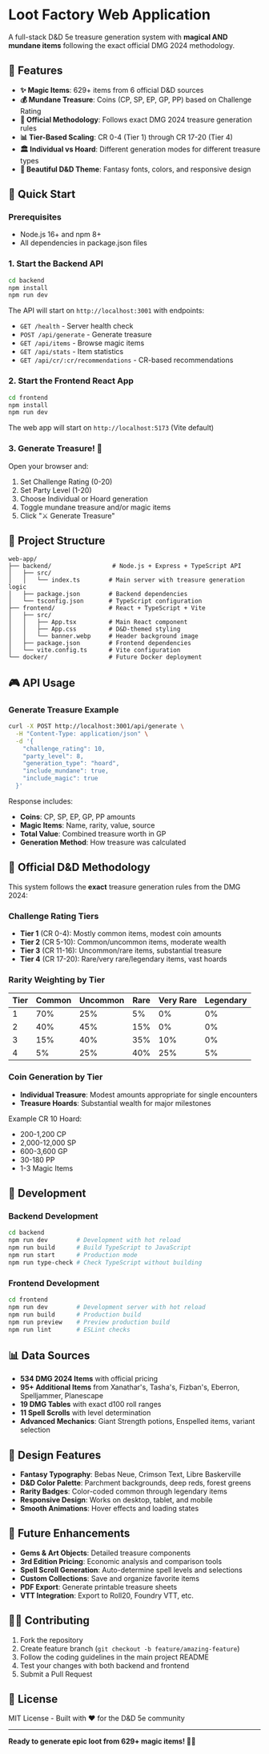 # Loot Factory Web Application

A full-stack D&D 5e treasure generation system with **magical AND mundane items** following the exact official DMG 2024 methodology.

## 🎯 Features

- **✨ Magic Items**: 629+ items from 6 official D&D sources
- **💰 Mundane Treasure**: Coins (CP, SP, EP, GP, PP) based on Challenge Rating
- **🎲 Official Methodology**: Follows exact DMG 2024 treasure generation rules
- **📊 Tier-Based Scaling**: CR 0-4 (Tier 1) through CR 17-20 (Tier 4)
- **🏛️ Individual vs Hoard**: Different generation modes for different treasure types
- **🎨 Beautiful D&D Theme**: Fantasy fonts, colors, and responsive design

## 🚀 Quick Start

### Prerequisites
- Node.js 16+ and npm 8+
- All dependencies in package.json files

### 1. Start the Backend API

```bash
cd backend
npm install
npm run dev
```

The API will start on `http://localhost:3001` with endpoints:
- `GET /health` - Server health check
- `POST /api/generate` - Generate treasure
- `GET /api/items` - Browse magic items
- `GET /api/stats` - Item statistics
- `GET /api/cr/:cr/recommendations` - CR-based recommendations

### 2. Start the Frontend React App

```bash
cd frontend
npm install
npm run dev
```

The web app will start on `http://localhost:5173` (Vite default)

### 3. Generate Treasure! 🎲

Open your browser and:
1. Set Challenge Rating (0-20)
2. Set Party Level (1-20) 
3. Choose Individual or Hoard generation
4. Toggle mundane treasure and/or magic items
5. Click "⚔️ Generate Treasure"

## 📁 Project Structure

```
web-app/
├── backend/                 # Node.js + Express + TypeScript API
│   ├── src/
│   │   └── index.ts        # Main server with treasure generation logic
│   ├── package.json        # Backend dependencies
│   └── tsconfig.json       # TypeScript configuration
├── frontend/               # React + TypeScript + Vite
│   ├── src/
│   │   ├── App.tsx         # Main React component
│   │   ├── App.css         # D&D-themed styling
│   │   └── banner.webp     # Header background image
│   ├── package.json        # Frontend dependencies
│   └── vite.config.ts      # Vite configuration
└── docker/                 # Future Docker deployment
```

## 🎮 API Usage

### Generate Treasure Example

```bash
curl -X POST http://localhost:3001/api/generate \
  -H "Content-Type: application/json" \
  -d '{
    "challenge_rating": 10,
    "party_level": 8,
    "generation_type": "hoard",
    "include_mundane": true,
    "include_magic": true
  }'
```

Response includes:
- **Coins**: CP, SP, EP, GP, PP amounts
- **Magic Items**: Name, rarity, value, source
- **Total Value**: Combined treasure worth in GP
- **Generation Method**: How treasure was calculated

## 🎯 Official D&D Methodology

This system follows the **exact** treasure generation rules from the DMG 2024:

### Challenge Rating Tiers
- **Tier 1** (CR 0-4): Mostly common items, modest coin amounts
- **Tier 2** (CR 5-10): Common/uncommon items, moderate wealth
- **Tier 3** (CR 11-16): Uncommon/rare items, substantial treasure
- **Tier 4** (CR 17-20): Rare/very rare/legendary items, vast hoards

### Rarity Weighting by Tier
| Tier | Common | Uncommon | Rare | Very Rare | Legendary |
|------|--------|----------|------|-----------|-----------|
| 1    | 70%    | 25%      | 5%   | 0%        | 0%        |
| 2    | 40%    | 45%      | 15%  | 0%        | 0%        |
| 3    | 15%    | 40%      | 35%  | 10%       | 0%        |
| 4    | 5%     | 25%      | 40%  | 25%       | 5%        |

### Coin Generation by Tier
- **Individual Treasure**: Modest amounts appropriate for single encounters
- **Treasure Hoards**: Substantial wealth for major milestones

Example CR 10 Hoard:
- 200-1,200 CP
- 2,000-12,000 SP  
- 600-3,600 GP
- 30-180 PP
- 1-3 Magic Items

## 🔧 Development

### Backend Development
```bash
cd backend
npm run dev        # Development with hot reload
npm run build      # Build TypeScript to JavaScript
npm run start      # Production mode
npm run type-check # Check TypeScript without building
```

### Frontend Development
```bash
cd frontend
npm run dev        # Development server with hot reload
npm run build      # Production build
npm run preview    # Preview production build
npm run lint       # ESLint checks
```

## 📊 Data Sources

- **534 DMG 2024 Items** with official pricing
- **95+ Additional Items** from Xanathar's, Tasha's, Fizban's, Eberron, Spelljammer, Planescape
- **19 DMG Tables** with exact d100 roll ranges
- **11 Spell Scrolls** with level determination
- **Advanced Mechanics**: Giant Strength potions, Enspelled items, variant selection

## 🎨 Design Features

- **Fantasy Typography**: Bebas Neue, Crimson Text, Libre Baskerville
- **D&D Color Palette**: Parchment backgrounds, deep reds, forest greens
- **Rarity Badges**: Color-coded common through legendary items
- **Responsive Design**: Works on desktop, tablet, and mobile
- **Smooth Animations**: Hover effects and loading states

## 🔮 Future Enhancements

- **Gems & Art Objects**: Detailed treasure components
- **3rd Edition Pricing**: Economic analysis and comparison tools
- **Spell Scroll Generation**: Auto-determine spell levels and selections
- **Custom Collections**: Save and organize favorite items
- **PDF Export**: Generate printable treasure sheets
- **VTT Integration**: Export to Roll20, Foundry VTT, etc.

## 🏴‍☠️ Contributing

1. Fork the repository
2. Create feature branch (`git checkout -b feature/amazing-feature`)
3. Follow the coding guidelines in the main project README
4. Test your changes with both backend and frontend
5. Submit a Pull Request

## 📜 License

MIT License - Built with ❤️ for the D&D 5e community

---

**Ready to generate epic loot from 629+ magic items! 🎲✨** 